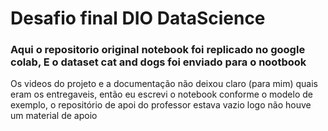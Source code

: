 # Desafio final DIO DataScience
### Aqui o repositorio original notebook foi replicado no google colab, E o dataset cat and dogs foi enviado para o nootbook

Os videos do projeto e a documentação não deixou claro (para mim) quais eram os entregaveis, então eu escrevi o notebook conforme o modelo de exemplo, o repositório de apoi do professor estava vazio logo não houve um material de apoio

